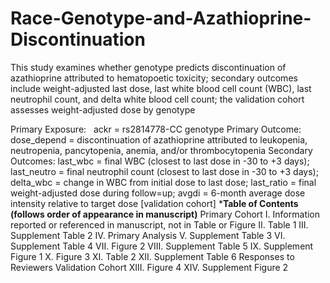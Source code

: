 # Race-Genotype-and-Azathioprine-Discontinuation

This study examines whether genotype predicts discontinuation of azathioprine attributed 
to hematopoetic toxicity; secondary outcomes include weight-adjusted last dose, 
last white blood cell count (WBC), last neutrophil count, and delta white blood cell count; 
the validation cohort assesses weight-adjusted dose by genotype

Primary Exposure: 
&nbsp; ackr = rs2814778-CC genotype
Primary Outcome: 
	dose_depend = discontinuation of azathioprine attributed to leukopenia, neutropenia, 
	pancytopenia, anemia, and/or thrombocytopenia
Secondary Outcomes: 
	last_wbc = final WBC (closest to last dose in -30 to +3 days); 
	last_neutro = final neutrophil count (closest to last dose in -30 to +3 days); 
	delta_wbc = change in WBC from initial dose to last dose; 
	last_ratio = final weight-adjusted dose during follow=up; 
	avgdi = 6-month average dose intensity relative to target dose [validation cohort]
***************Table of Contents (follows order of appearance in manuscript)**************
Primary Cohort
	I. Information reported or referenced in manuscript, not in Table or Figure
	II. Table 1
	III. Supplement Table 2
	IV. Primary Analysis
	V. Supplement Table 3
	VI. Supplement Table 4
	VII. Figure 2
	VIII. Supplement Table 5
	IX. Supplement Figure 1
	X. Figure 3
	XI. Table 2
	XII. Supplement Table 6
Responses to Reviewers
Validation Cohort
	XIII. Figure 4
	XIV. Supplement Figure 2
